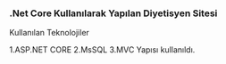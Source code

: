 ### .Net Core Kullanılarak Yapılan Diyetisyen Sitesi

Kullanılan Teknolojiler

1.ASP.NET CORE
2.MsSQL
3.MVC Yapısı kullanıldı.


